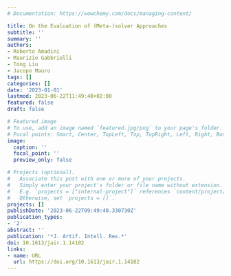 ```yaml
---
# Documentation: https://wowchemy.com/docs/managing-content/

title: On the Evaluation of (Meta-)solver Approaches
subtitle: ''
summary: ''
authors:
- Roberto Amadini
- Maurizio Gabbrielli
- Tong Liu
- Jacopo Mauro
tags: []
categories: []
date: '2023-01-01'
lastmod: 2023-06-22T11:49:40+02:00
featured: false
draft: false

# Featured image
# To use, add an image named `featured.jpg/png` to your page's folder.
# Focal points: Smart, Center, TopLeft, Top, TopRight, Left, Right, BottomLeft, Bottom, BottomRight.
image:
  caption: ''
  focal_point: ''
  preview_only: false

# Projects (optional).
#   Associate this post with one or more of your projects.
#   Simply enter your project's folder or file name without extension.
#   E.g. `projects = ["internal-project"]` references `content/project/deep-learning/index.md`.
#   Otherwise, set `projects = []`.
projects: []
publishDate: '2023-06-22T09:49:40.330730Z'
publication_types:
- '2'
abstract: ''
publication: '*J. Artif. Intell. Res.*'
doi: 10.1613/jair.1.14102
links:
- name: URL
  url: https://doi.org/10.1613/jair.1.14102
---
```

